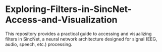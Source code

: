 # Exploring-Filters-in-SincNet-Access-and-Visualization
This repository provides a practical guide to accessing and visualizing filters in SincNet, a neural network architecture designed for signal (EEG, audio, speech, etc.) processing.
